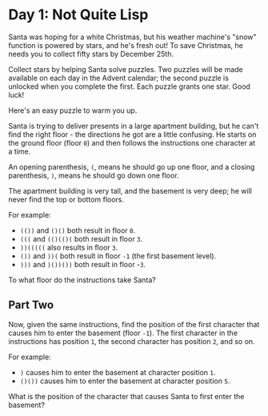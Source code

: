 # Day 1: Not Quite Lisp

Santa was hoping for a white Christmas, but his weather machine's "snow" function is powered by stars, and he's fresh out! To save Christmas, he needs you to collect fifty stars by December 25th.

Collect stars by helping Santa solve puzzles. Two puzzles will be made available on each day in the Advent calendar; the second puzzle is unlocked when you complete the first. Each puzzle grants one star. Good luck!

Here's an easy puzzle to warm you up.

Santa is trying to deliver presents in a large apartment building, but he can't find the right floor - the directions he got are a little confusing. He starts on the ground floor (floor `0`) and then follows the instructions one character at a time.

An opening parenthesis, `(`, means he should go up one floor, and a closing parenthesis, `)`, means he should go down one floor.

The apartment building is very tall, and the basement is very deep; he will never find the top or bottom floors.

For example:

- `(())` and `()()` both result in floor `0`.
- `(((` and `(()(()(` both result in floor `3`.
- `))(((((` also results in floor `3`.
- `())` and `))(` both result in floor `-1` (the first basement level).
- `)))` and `)())())` both result in floor -`3`.

To what floor do the instructions take Santa?

## Part Two

Now, given the same instructions, find the position of the first character that causes him to enter the basement (floor `-1`). The first character in the instructions has position `1`, the second character has position `2`, and so on.

For example:

- `)` causes him to enter the basement at character position `1`.
- `()())` causes him to enter the basement at character position `5`.

What is the position of the character that causes Santa to first enter the basement?
